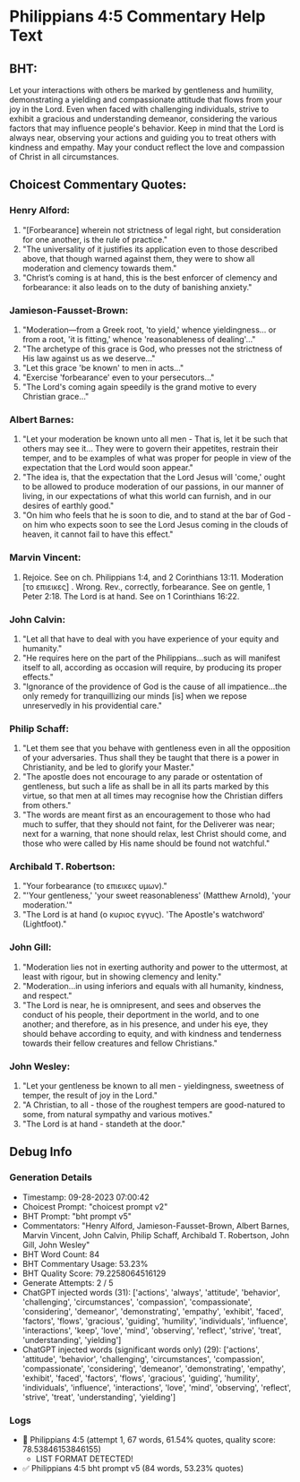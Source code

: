 # Philippians 4:5 Commentary Help Text

## BHT:
Let your interactions with others be marked by gentleness and humility, demonstrating a yielding and compassionate attitude that flows from your joy in the Lord. Even when faced with challenging individuals, strive to exhibit a gracious and understanding demeanor, considering the various factors that may influence people's behavior. Keep in mind that the Lord is always near, observing your actions and guiding you to treat others with kindness and empathy. May your conduct reflect the love and compassion of Christ in all circumstances.

## Choicest Commentary Quotes:
### Henry Alford:
1. "[Forbearance] wherein not strictness of legal right, but consideration for one another, is the rule of practice."
2. "The universality of it justifies its application even to those described above, that though warned against them, they were to show all moderation and clemency towards them."
3. "Christ’s coming is at hand, this is the best enforcer of clemency and forbearance: it also leads on to the duty of banishing anxiety."

### Jamieson-Fausset-Brown:
1. "Moderation—from a Greek root, 'to yield,' whence yieldingness... or from a root, 'it is fitting,' whence 'reasonableness of dealing'..."
2. "The archetype of this grace is God, who presses not the strictness of His law against us as we deserve..."
3. "Let this grace 'be known' to men in acts..."
4. "Exercise 'forbearance' even to your persecutors..."
5. "The Lord's coming again speedily is the grand motive to every Christian grace..."

### Albert Barnes:
1. "Let your moderation be known unto all men - That is, let it be such that others may see it... They were to govern their appetites, restrain their temper, and to be examples of what was proper for people in view of the expectation that the Lord would soon appear."
2. "The idea is, that the expectation that the Lord Jesus will 'come,' ought to be allowed to produce moderation of our passions, in our manner of living, in our expectations of what this world can furnish, and in our desires of earthly good."
3. "On him who feels that he is soon to die, and to stand at the bar of God - on him who expects soon to see the Lord Jesus coming in the clouds of heaven, it cannot fail to have this effect."

### Marvin Vincent:
1. Rejoice. See on ch. Philippians 1:4, and 2 Corinthians 13:11. Moderation [το επιεικες] . Wrong. Rev., correctly, forbearance. See on gentle, 1 Peter 2:18. The Lord is at hand. See on 1 Corinthians 16:22.

### John Calvin:
1. "Let all that have to deal with you have experience of your equity and humanity."
2. "He requires here on the part of the Philippians...such as will manifest itself to all, according as occasion will require, by producing its proper effects."
3. "Ignorance of the providence of God is the cause of all impatience...the only remedy for tranquillizing our minds [is] when we repose unreservedly in his providential care."

### Philip Schaff:
1. "Let them see that you behave with gentleness even in all the opposition of your adversaries. Thus shall they be taught that there is a power in Christianity, and be led to glorify your Master."
2. "The apostle does not encourage to any parade or ostentation of gentleness, but such a life as shall be in all its parts marked by this virtue, so that men at all times may recognise how the Christian differs from others."
3. "The words are meant first as an encouragement to those who had much to suffer, that they should not faint, for the Deliverer was near; next for a warning, that none should relax, lest Christ should come, and those who were called by His name should be found not watchful."

### Archibald T. Robertson:
1. "Your forbearance (το επιεικες υμων)."
2. "'Your gentleness,' 'your sweet reasonableness' (Matthew Arnold), 'your moderation.'"
3. "The Lord is at hand (ο κυριος εγγυς). 'The Apostle's watchword' (Lightfoot)."

### John Gill:
1. "Moderation lies not in exerting authority and power to the uttermost, at least with rigour, but in showing clemency and lenity."
2. "Moderation...in using inferiors and equals with all humanity, kindness, and respect."
3. "The Lord is near, he is omnipresent, and sees and observes the conduct of his people, their deportment in the world, and to one another; and therefore, as in his presence, and under his eye, they should behave according to equity, and with kindness and tenderness towards their fellow creatures and fellow Christians."

### John Wesley:
1. "Let your gentleness be known to all men - yieldingness, sweetness of temper, the result of joy in the Lord."
2. "A Christian, to all - those of the roughest tempers are good-natured to some, from natural sympathy and various motives."
3. "The Lord is at hand - standeth at the door."


## Debug Info
### Generation Details
- Timestamp: 09-28-2023 07:00:42
- Choicest Prompt: "choicest prompt v2"
- BHT Prompt: "bht prompt v5"
- Commentators: "Henry Alford, Jamieson-Fausset-Brown, Albert Barnes, Marvin Vincent, John Calvin, Philip Schaff, Archibald T. Robertson, John Gill, John Wesley"
- BHT Word Count: 84
- BHT Commentary Usage: 53.23%
- BHT Quality Score: 79.2258064516129
- Generate Attempts: 2 / 5
- ChatGPT injected words (31):
	['actions', 'always', 'attitude', 'behavior', 'challenging', 'circumstances', 'compassion', 'compassionate', 'considering', 'demeanor', 'demonstrating', 'empathy', 'exhibit', 'faced', 'factors', 'flows', 'gracious', 'guiding', 'humility', 'individuals', 'influence', 'interactions', 'keep', 'love', 'mind', 'observing', 'reflect', 'strive', 'treat', 'understanding', 'yielding']
- ChatGPT injected words (significant words only) (29):
	['actions', 'attitude', 'behavior', 'challenging', 'circumstances', 'compassion', 'compassionate', 'considering', 'demeanor', 'demonstrating', 'empathy', 'exhibit', 'faced', 'factors', 'flows', 'gracious', 'guiding', 'humility', 'individuals', 'influence', 'interactions', 'love', 'mind', 'observing', 'reflect', 'strive', 'treat', 'understanding', 'yielding']

### Logs
- 🔄 Philippians 4:5 (attempt 1, 67 words, 61.54% quotes, quality score: 78.53846153846155) 
	- LIST FORMAT DETECTED!
- ✅ Philippians 4:5 bht prompt v5 (84 words, 53.23% quotes)